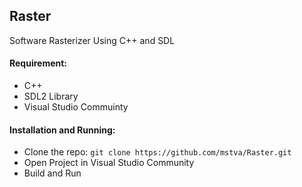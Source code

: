 ## Raster
Software Rasterizer Using C++ and SDL

#### Requirement:
- C++
- SDL2 Library
- Visual Studio Commuinty

#### Installation and Running:
- Clone the repo: `git clone https://github.com/mstva/Raster.git`
- Open Project in Visual Studio Community
- Build and Run